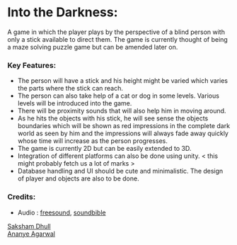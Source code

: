 # Into the Darkness:
A game in which the player plays by the perspective of a blind person with only a stick available to direct them.
The game is currently thought of being a maze solving puzzle game but can be amended later on.

### Key Features:
- The person will have a stick and his height might be varied which varies the parts where the stick can reach.
- The person can also take help of a cat or dog in some levels. Various levels will be introduced into the game.
- There will be proximity sounds that will also help him in moving around.
- As he hits the objects with his stick, he will see sense the objects boundaries which will be shown as red impressions in the complete dark world as seen by him and the impressions will always fade away quickly whose time will increase as the person progresses.
- The game is currently 2D but can be easily extended to 3D.
- Integration of different platforms can also be done using unity. < this might probably fetch us a lot of marks >
- Database handling and UI should be cute and minimalistic. The design of player and objects are also to be done.

### Credits:
- Audio : [freesound](freesound.org/), [soundbible](http://soundbible.com)


[Saksham Dhull](https://github.com/Dhull442) 
<br>
[Ananye Agarwal](https://github.com/anag004)
